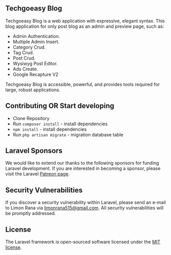 ## Techgoeasy Blog

Techgoeasy Blog is a web application with expressive, elegant syntax. This blog application for only post blog as an admin and preview page, such as:

- Admin Authentication.
- Multiple Admin Insert.
- Category Crud.
- Tag Crud.
- Post Crud.
- Wysiwyg Post Editor.
- Ads Create.
- Google Recapture V2

Techgoeasy Blog is accessible, powerful, and provides tools required for large, robust applications.

## Contributing OR Start developing

- Clone Repository
- Run `composer install` - install dependencies
- `npm install` - install dependencies
- Run `php artisan migrate` - migration database table

## Laravel Sponsors

We would like to extend our thanks to the following sponsors for funding Laravel development. If you are interested in becoming a sponsor, please visit the Laravel [Patreon page](https://patreon.com/taylorotwell).

## Security Vulnerabilities

If you discover a security vulnerability within Laravel, please send an e-mail to Limon Rana via [limonrana515@gmail.com](mailto:limonrana515@gmail.com). All security vulnerabilities will be promptly addressed.

## License

The Laravel framework is open-sourced software licensed under the [MIT license](https://opensource.org/licenses/MIT).
